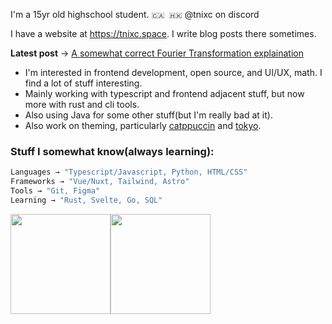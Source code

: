 I'm a 15yr old highschool student. `🇨🇦 🇭🇰` @tnixc on discord

I have a website at https://tnixc.space. I write blog posts there sometimes.

**Latest post** → [A somewhat correct Fourier Transformation explaination
](https://tnixc.space/blog/2)


- I'm interested in frontend development, open source, and UI/UX, math. I find a lot of stuff interesting.
- Mainly working with typescript and frontend adjacent stuff, but now more with rust and cli tools.
- Also using Java for some other stuff(but I'm really bad at it).
- Also work on theming, particularly [catppuccin](https://github.com/catppuccin/catppuccin) and [tokyo](https://github.com/tnixc/tokyo).

### Stuff I somewhat know(always learning):

```rust
Languages → "Typescript/Javascript, Python, HTML/CSS"
Frameworks → "Vue/Nuxt, Tailwind, Astro"
Tools → "Git, Figma"
Learning → "Rust, Svelte, Go, SQL"
```

<img src="https://github-readme-stats.vercel.app/api/top-langs/?username=Tnixc&layout=compact&hide=html&theme=rose_pine&hide_border=true" height="160" /><img src="https://github-readme-stats.vercel.app/api?username=Tnixc&show_icons=true&hide=contribs&theme=rose_pine&hide_border=true&text_bold=false" height="160" />



